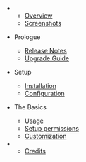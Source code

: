 - 
    - [Overview](overview.md)
    - [Screenshots](screenshots.md)
- Prologue
    - [Release Notes](release.md)
	- [Upgrade Guide](upgrade.md)

- Setup
    - [Installation](installation.md)
    - [Configuration](configuration.md)

- The Basics
	- [Usage](usage.md)
	- [Setup permissions](permission.md)
    - [Customization](customization.md)

-
    - [Credits](credits.md)
